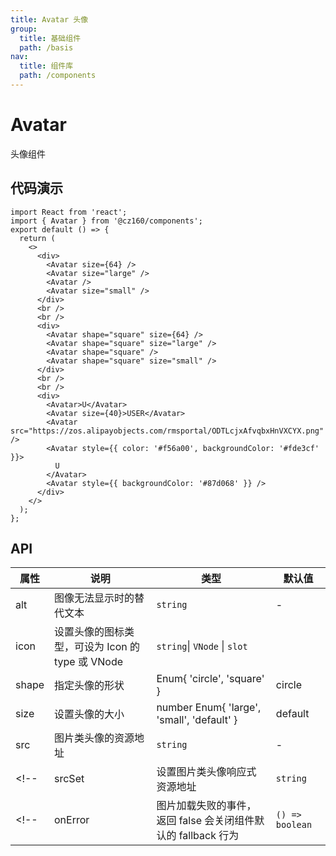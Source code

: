 ```yaml
---
title: Avatar 头像
group:
  title: 基础组件
  path: /basis
nav:
  title: 组件库
  path: /components
---
```


# Avatar

头像组件

## 代码演示

```tsx
import React from 'react';
import { Avatar } from '@cz160/components';
export default () => {
  return (
    <>
      <div>
        <Avatar size={64} />
        <Avatar size="large" />
        <Avatar />
        <Avatar size="small" />
      </div>
      <br />
      <br />
      <div>
        <Avatar shape="square" size={64} />
        <Avatar shape="square" size="large" />
        <Avatar shape="square" />
        <Avatar shape="square" size="small" />
      </div>
      <br />
      <br />
      <div>
        <Avatar>U</Avatar>
        <Avatar size={40}>USER</Avatar>
        <Avatar src="https://zos.alipayobjects.com/rmsportal/ODTLcjxAfvqbxHnVXCYX.png" />
        <Avatar style={{ color: '#f56a00', backgroundColor: '#fde3cf' }}>
          U
        </Avatar>
        <Avatar style={{ backgroundColor: '#87d068' }} />
      </div>
    </>
  );
};
```

## API

| 属性  | 说明                                             | 类型                                                          | 默认值          |
| ----- | ------------------------------------------------ | ------------------------------------------------------------- | --------------- |
| alt   | 图像无法显示时的替代文本                         | `string`                                                      | -               |
| icon  | 设置头像的图标类型，可设为 Icon 的 type 或 VNode | `string`\| `VNode` \| `slot`                                  |
| shape | 指定头像的形状                                   | Enum{ 'circle', 'square' }                                    | circle          |
| size  | 设置头像的大小                                   | number Enum{ 'large', 'small', 'default' }                    | default         |
| src   | 图片类头像的资源地址                             | `string`                                                      | -               |
| <!--  | srcSet                                           | 设置图片类头像响应式资源地址                                  | `string`        | - | --> |
| <!--  | onError                                          | 图片加载失败的事件，返回 false 会关闭组件默认的 fallback 行为 | `() => boolean` | - | --> |
